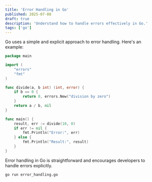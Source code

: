 ```yaml
---
title: 'Error Handling in Go'
published: 2025-07-08
draft: true
description: 'Understand how to handle errors effectively in Go.'
tags: ['go']
---
```


Go uses a simple and explicit approach to error handling. Here's an example:

```go title="error_handling.go"
package main

import (
    "errors"
    "fmt"
)

func divide(a, b int) (int, error) {
    if b == 0 {
        return 0, errors.New("division by zero")
    }
    return a / b, nil
}

func main() {
    result, err := divide(10, 0)
    if err != nil {
        fmt.Println("Error:", err)
    } else {
        fmt.Println("Result:", result)
    }
}
```

Error handling in Go is straightforward and encourages developers to handle errors explicitly.

```shell title="Running Go Error Handling Example"
go run error_handling.go
```
